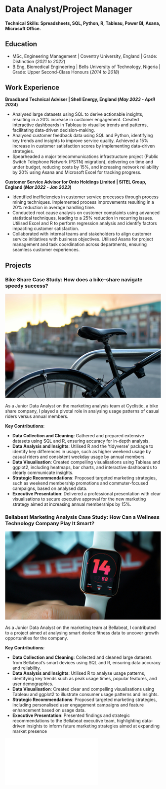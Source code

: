 # Data Analyst/Project Manager

#### Technical Skills: Spreadsheets, SQL, Python, R, Tableau, Power BI, Asana, Microsoft Office.

## Education
- MSc, Engineering Management | Coventry University, England | Grade: Distinction (_2021 to 2022_)
- B.Eng, Biomedical Engineering | Bells University of Technology, Nigeria | Grade: Upper Second-Class Honours (_2014 to 2018_)

## Work Experience
**Broadband Technical Adviser | Shell Energy, England (_May 2023 - April 2024_)**
- Analysed large datasets using SQL to derive actionable insights, resulting in a 20% increase in customer engagement. Created interactive dashboards in Tableau to visualise trends and patterns, facilitating data-driven decision-making.
- Analysed customer feedback data using SQL and Python, identifying key trends and insights to improve service quality. Achieved a 15% increase in customer satisfaction scores by implementing data-driven strategies.
- Spearheaded a major telecommunications infrastructure project (Public Switch Telephone Network (PSTN) migration), delivering on time and under budget, reducing costs by 15%, and increasing network reliability by 20% using Asana and Microsoft Excel for tracking progress.

**Customer Service Advisor for Onto Holdings Limited | SITEL Group, England (_Mar 2022 - Jan 2023_)**
- Identified inefficiencies in customer service processes through process mining techniques. Implemented process improvements resulting in a 20% reduction in average handling time.
- Conducted root cause analysis on customer complaints using advanced statistical techniques, leading to a 25% reduction in recurring issues. Utilised Excel and R to perform regression analysis and identify factors impacting customer satisfaction.
- Collaborated with internal teams and stakeholders to align customer service initiatives with business objectives. Utilised Asana for project management and task coordination across departments, ensuring seamless customer experiences.

## Projects
### Bike Share Case Study: How does a bike-share navigate speedy success?

![Bike Share Case Study](/assets/Bike_Share.jpg)
  
As a Junior Data Analyst on the marketing analysis team at Cyclistic, a bike share company, I played a pivotal role in analysing usage patterns of casual riders versus annual members.

**Key Contributions**:
-	**Data Collection and Cleaning**: Gathered and prepared extensive datasets using SQL and R, ensuring accuracy for in-depth analysis.
-	**Data Analysis and Insights**: Utilised R and the 'tidyverse' package to identify key differences in usage, such as higher weekend usage by casual riders and consistent weekday usage by annual members.
-	**Data Visualisation**: Created compelling visualisations using Tableau and ggplot2, including heatmaps, bar charts, and interactive dashboards to clearly communicate insights.
-	**Strategic Recommendations**: Proposed targeted marketing strategies, such as weekend membership promotions and commuter-focused campaigns, based on analysed data.
-	**Executive Presentation**: Delivered a professional presentation with clear visualisations to secure executive approval for the new marketing strategy aimed at increasing annual memberships by 15%.



### Bellabeat Marketing Analysis Case Study: How Can a Wellness Technology Company Play It Smart?

![Wellness Technology Case Study](/assets/Wellness_Tech.jpg)

As a Junior Data Analyst on the marketing team at Bellabeat, I contributed to a project aimed at analysing smart device fitness data to uncover growth opportunities for the company.

**Key Contributions**:
-	**Data Collection and Cleaning**: Collected and cleaned large datasets from Bellabeat’s smart devices using SQL and R, ensuring data accuracy and reliability.
-	**Data Analysis and Insights**: Utilised R to analyse usage patterns, identifying key trends such as peak usage times, popular features, and user demographics.
-	**Data Visualisation**: Created clear and compelling visualisations using Tableau and ggplot2 to illustrate consumer usage patterns and insights.
-	**Strategic Recommendations**: Proposed targeted marketing strategies, including personalised user engagement campaigns and feature enhancement based on usage data.
-	**Executive Presentation**: Presented findings and strategic recommendations to the Bellabeat executive team, highlighting data-driven insights to inform future marketing strategies aimed at expanding market presence



![Wellness Technology Case Study](/Showcasing_my_R_Proficiency.pdf)
